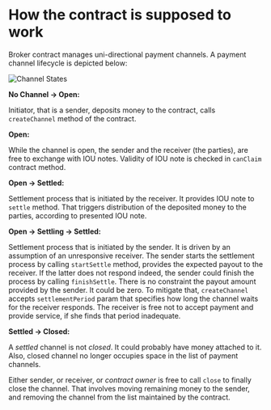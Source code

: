 # How the contract is supposed to work

Broker contract manages uni-directional payment channels. A payment channel lifecycle is depicted below:

![Channel States](https://cdn.rawgit.com/machinomy/machinomy-contracts/683e17f1/doc/channel-states.svg)

**No Channel → Open:**

Initiator, that is a sender, deposits money to the contract, calls `createChannel` method of the contract.

**Open:**

While the channel is open, the sender and the receiver (the parties), are free to exchange with IOU notes. Validity of IOU note is checked in `canClaim` contract method.

**Open → Settled:**

Settlement process that is initiated by the receiver. It provides IOU note to `settle` method. That triggers distribution of the deposited money to the parties, according to presented IOU note.

**Open → Settling → Settled:**

Settlement process that is initiated by the sender. It is driven by an assumption of an unresponsive receiver. The sender starts the settlement process by calling `startSettle` method, provides the expected payout to the receiver. If the latter does not respond indeed, the sender could finish the process by calling `finishSettle`. There is no constraint the payout amount provided by the sender. It could be zero. To mitigate that,  `createChannel`  accepts `settlementPeriod` param that specifies how long the channel waits for the receiver responds. The receiver is free not to accept payment and provide service, if she finds that period inadequate.

**Settled → Closed:**

A _settled_ channel is not _closed_. It could probably have money attached to it. Also, closed channel no longer occupies space in the list of payment channels. 

Either sender, or receiver, or _contract owner_ is free to call `close` to finally close the channel. That involves moving remaining money to the sender, and removing  the channel from the list maintained by the contract.
